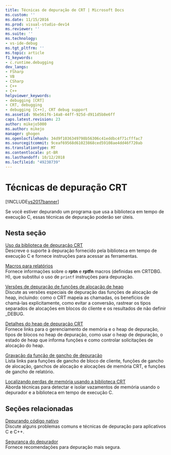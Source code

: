 ```yaml
---
title: Técnicas de depuração de CRT | Microsoft Docs
ms.custom: ''
ms.date: 11/15/2016
ms.prod: visual-studio-dev14
ms.reviewer: ''
ms.suite: ''
ms.technology:
- vs-ide-debug
ms.tgt_pltfrm: ''
ms.topic: article
f1_keywords:
- c.runtime.debugging
dev_langs:
- FSharp
- VB
- CSharp
- C++
- C++
helpviewer_keywords:
- debugging [CRT]
- CRT, debugging
- debugging [C++], CRT debug support
ms.assetid: 9be561f6-14a8-44ff-925d-d911d5b8e6ff
caps.latest.revision: 23
author: mikejo5000
ms.author: mikejo
manager: ghogen
ms.openlocfilehash: 34d9f1036349798b56306c41eddbc4f71cfffac7
ms.sourcegitcommit: 9ceaf69568d61023868ced59108ae4dd46f720ab
ms.translationtype: MT
ms.contentlocale: pt-BR
ms.lasthandoff: 10/12/2018
ms.locfileid: "49238739"
---
```

# <a name="crt-debugging-techniques"></a>Técnicas de depuração CRT
[!INCLUDE[vs2017banner](../includes/vs2017banner.md)]

Se você estiver depurando um programa que usa a biblioteca em tempo de execução C, essas técnicas de depuração poderão ser úteis.  
  
## <a name="in-this-section"></a>Nesta seção  
 [Uso da biblioteca de depuração CRT](../debugger/crt-debug-library-use.md)  
 Descreve o suporte à depuração fornecido pela biblioteca em tempo de execução C e fornece instruções para acessar as ferramentas.  
  
 [Macros para relatórios](../debugger/macros-for-reporting.md)  
 Fornece informações sobre o **rptn** e **rptfn** macros (definidas em CRTDBG. H), que substitui o uso de `printf` instruções para depuração.  
  
 [Versões de depuração de funções de alocação de heap](../debugger/debug-versions-of-heap-allocation-functions.md)  
 Discute as versões especiais de depuração das funções de alocação de heap, incluindo: como o CRT mapeia as chamadas, os benefícios de chamá-las explicitamente, como evitar a conversão, rastrear os tipos separados de alocações em blocos do cliente e os resultados de não definir _DEBUG.  
  
 [Detalhes do heap de depuração CRT](../debugger/crt-debug-heap-details.md)  
 Fornece links para o gerenciamento de memória e o heap de depuração, tipos de blocos no heap de depuração, como usar o heap de depuração, o estado de heap que informa funções e como controlar solicitações de alocação do heap.  
  
 [Gravação da função de gancho de depuração](../debugger/debug-hook-function-writing.md)  
 Lista links para funções de gancho de bloco de cliente, funções de gancho de alocação, ganchos de alocação e alocações de memória CRT, e funções de gancho de relatório.  
  
 [Localizando perdas de memória usando a biblioteca CRT](../debugger/finding-memory-leaks-using-the-crt-library.md)  
 Aborda técnicas para detectar e isolar vazamentos de memória usando o depurador e a biblioteca em tempo de execução C.  
  
## <a name="related-sections"></a>Seções relacionadas  
 [Depurando código nativo](../debugger/debugging-native-code.md)  
 Discute alguns problemas comuns e técnicas de depuração para aplicativos C e C++.  
  
 [Segurança do depurador](../debugger/debugger-security.md)  
 Fornece recomendações para depuração mais segura.



